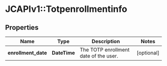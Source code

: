 # JCAPIv1::Totpenrollmentinfo

## Properties
Name | Type | Description | Notes
------------ | ------------- | ------------- | -------------
**enrollment_date** | **DateTime** | The TOTP enrollment date of the user. | [optional] 

